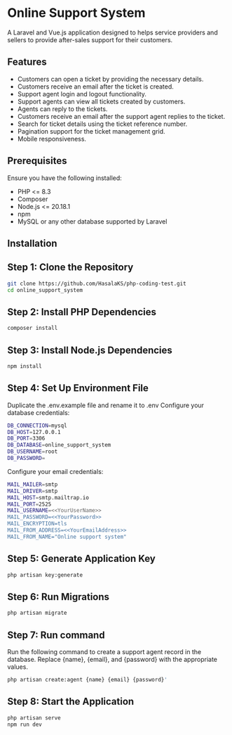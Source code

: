 
# Online Support System

A Laravel and Vue.js application designed to helps service providers and sellers to
provide after-sales support for their customers.


## Features

- Customers can open a ticket by providing the necessary details.
- Customers receive an email after the ticket is created.
- Support agent login and logout functionality.
- Support agents can view all tickets created by customers.
- Agents can reply to the tickets.
- Customers receive an email after the support agent replies to the ticket.
- Search for ticket details using the ticket reference number.
- Pagination support for the ticket management grid.
- Mobile responsiveness.


## Prerequisites

Ensure you have the following installed:

- PHP <= 8.3
- Composer
- Node.js <= 20.18.1
- npm
- MySQL or any other database supported by Laravel
## Installation

Step 1: Clone the Repository
-
```bash
git clone https://github.com/HasalaKS/php-coding-test.git
cd online_support_system
```

Step 2: Install PHP Dependencies
-
```bash
composer install
```

Step 3: Install Node.js Dependencies
-
```bash
npm install
```

Step 4: Set Up Environment File
-
Duplicate the .env.example file and rename it to .env Configure your database credentials:
```bash
DB_CONNECTION=mysql
DB_HOST=127.0.0.1
DB_PORT=3306
DB_DATABASE=online_support_system
DB_USERNAME=root
DB_PASSWORD=
```
Configure your email credentials:
```bash
MAIL_MAILER=smtp
MAIL_DRIVER=smtp
MAIL_HOST=smtp.mailtrap.io
MAIL_PORT=2525
MAIL_USERNAME=<<YourUserName>>
MAIL_PASSWORD=<<YourPassword>>
MAIL_ENCRYPTION=tls
MAIL_FROM_ADDRESS=<<YourEmailAddress>>
MAIL_FROM_NAME="Online support system"
```

Step 5: Generate Application Key
-
```bash
php artisan key:generate
```

Step 6: Run Migrations
-
```bash
php artisan migrate
```

Step 7: Run command
-
Run the following command to create a support agent record in the database. Replace {name}, {email}, and {password} with the appropriate values.
```bash
php artisan create:agent {name} {email} {password}'
```

Step 8: Start the Application
-
```bash
php artisan serve
npm run dev
```
